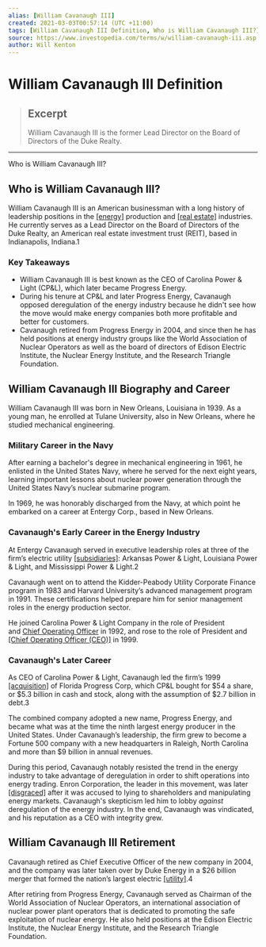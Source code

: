 ```yaml
---
alias: [William Cavanaugh III]
created: 2021-03-03T00:57:14 (UTC +11:00)
tags: [William Cavanaugh III Definition, Who is William Cavanaugh III?]
source: https://www.investopedia.com/terms/w/william-cavanaugh-iii.asp
author: Will Kenton
---
```


# William Cavanaugh III Definition

> ## Excerpt
> William Cavanaugh III is the former Lead Director on the Board of Directors of the Duke Realty.

---

Who is William Cavanaugh III?
## Who is William Cavanaugh III?

William Cavanaugh III is an American businessman with a long history of leadership positions in the [[energy]](https://www.investopedia.com/terms/e/energy_sector.asp) production and [[real estate]](https://www.investopedia.com/terms/r/realestate.asp) industries. He currently serves as a Lead Director on the Board of Directors of the Duke Realty, an American real estate investment trust (REIT), based in Indianapolis, Indiana.1

### Key Takeaways

-   William Cavanaugh III is best known as the CEO of Carolina Power & Light (CP&L), which later became Progress Energy.
-   During his tenure at CP&L and later Progress Energy, Cavanaugh opposed deregulation of the energy industry because he didn't see how the move would make energy companies both more profitable and better for customers.
-   Cavanaugh retired from Progress Energy in 2004, and since then he has held positions at energy industry groups like the World Association of Nuclear Operators as well as the board of directors of Edison Electric Institute, the Nuclear Energy Institute, and the Research Triangle Foundation.  
    

## William Cavanaugh III Biography and Career

William Cavanaugh III was born in New Orleans, Louisiana in 1939. As a young man, he enrolled at Tulane University, also in New Orleans, where he studied mechanical engineering.

### Military Career in the Navy

After earning a bachelor's degree in mechanical engineering in 1961, he enlisted in the United States Navy, where he served for the next eight years, learning important lessons about nuclear power generation through the United States Navy’s nuclear submarine program.

In 1969, he was honorably discharged from the Navy, at which point he embarked on a career at Entergy Corp., based in New Orleans.

### Cavanaugh's Early Career in the Energy Industry

At Entergy Cavanaugh served in executive leadership roles at three of the firm’s electric utility [[subsidiaries]](https://www.investopedia.com/terms/s/subsidiary.asp): Arkansas Power & Light, Louisiana Power & Light, and Mississippi Power & Light.2 

Cavanaugh went on to attend the Kidder-Peabody Utility Corporate Finance program in 1983 and Harvard University’s advanced management program in 1991. These certifications helped prepare him for senior management roles in the energy production sector.

He joined Carolina Power & Light Company in the role of President and [Chief Operating Officer](https://www.investopedia.com/terms/c/coo.asp) in 1992, and rose to the role of President and [[Chief Operating Officer (CEO)]](https://www.investopedia.com/terms/c/ceo.asp) in 1999. 

### Cavanaugh's Later Career

As CEO of Carolina Power & Light, Cavanaugh led the firm’s 1999 [[acquisition]](https://www.investopedia.com/terms/a/acquisition.asp) of Florida Progress Corp, which CP&L bought for $54 a share, or $5.3 billion in cash and stock, along with the assumption of $2.7 billion in debt.3

The combined company adopted a new name, Progress Energy, and became what was at the time the ninth largest energy producer in the United States. Under Cavanaugh’s leadership, the firm grew to become a Fortune 500 company with a new headquarters in Raleigh, North Carolina and more than $9 billion in annual revenues.

During this period, Cavanaugh notably resisted the trend in the energy industry to take advantage of deregulation in order to shift operations into energy trading. Enron Corporation, the leader in this movement, was later [[disgraced]](https://www.investopedia.com/updates/enron-scandal-summary/) after it was accused to lying to shareholders and manipulating energy markets. Cavanaugh's skepticism led him to lobby _against_ deregulation of the energy industry. In the end, Cavanaugh was vindicated, and his reputation as a CEO with integrity grew.

## William Cavanaugh III Retirement

Cavanaugh retired as Chief Executive Officer of the new company in 2004, and the company was later taken over by Duke Energy in a $26 billion merger that formed the nation’s largest electric [[utility]](https://www.investopedia.com/terms/u/utility.asp).4

After retiring from Progress Energy, Cavanaugh served as Chairman of the World Association of Nuclear Operators, an international association of nuclear power plant operators that is dedicated to promoting the safe exploitation of nuclear energy. He also held positions at the Edison Electric Institute, the Nuclear Energy Institute, and the Research Triangle Foundation.
